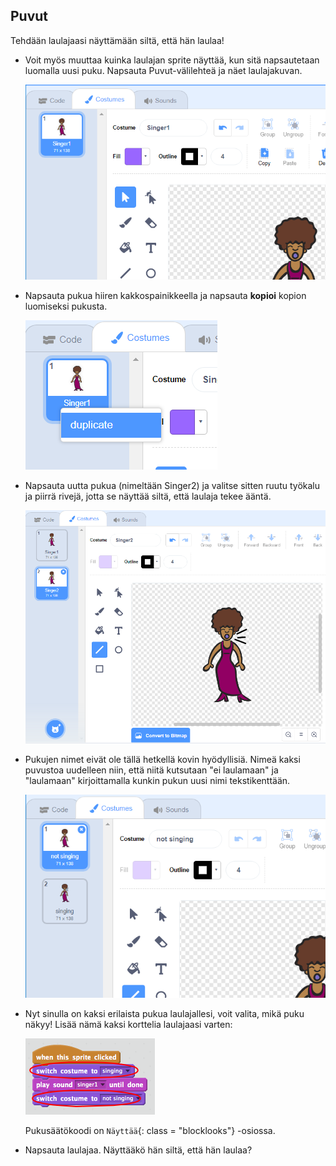 ## Puvut

Tehdään laulajaasi näyttämään siltä, ​​että hän laulaa!

+ Voit myös muuttaa kuinka laulajan sprite näyttää, kun sitä napsautetaan luomalla uusi puku. Napsauta Puvut-välilehteä ja näet laulajakuvan.
    
    ![kuvakaappaus](images/band-singer-costume.png)

+ Napsauta pukua hiiren kakkospainikkeella ja napsauta **kopioi** kopion luomiseksi pukusta.
    
    ![kuvakaappaus](images/band-singer-duplicate.png)

+ Napsauta uutta pukua (nimeltään Singer2) ja valitse sitten ruutu työkalu ja piirrä rivejä, jotta se näyttää siltä, ​​että laulaja tekee ääntä.
    
    ![kuvakaappaus](images/band-singer-click.png)

+ Pukujen nimet eivät ole tällä hetkellä kovin hyödyllisiä. Nimeä kaksi puvustoa uudelleen niin, että niitä kutsutaan "ei laulamaan" ja "laulamaan" kirjoittamalla kunkin pukun uusi nimi tekstikenttään.
    
    ![kuvakaappaus](images/band-singer-name.png)

+ Nyt sinulla on kaksi erilaista pukua laulajallesi, voit valita, mikä puku näkyy! Lisää nämä kaksi korttelia laulajaasi varten:
    
    ![kuvakaappaus](images/band-looks.png)
    
    Pukusäätökoodi on `Näyttää`{: class = "blocklooks"} -osiossa.

+ Napsauta laulajaa. Näyttääkö hän siltä, ​​että hän laulaa?
